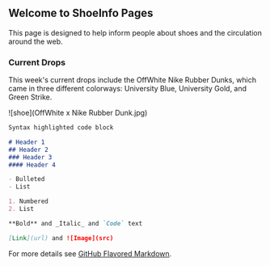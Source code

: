 ## Welcome to ShoeInfo Pages

This page is designed to help inform people about shoes and the circulation around the web.

### Current Drops

This week's current drops include the OffWhite Nike Rubber Dunks, which came in three different colorways: University Blue, University Gold, and Green Strike. 

![shoe](OffWhite x Nike Rubber Dunk.jpg)

```markdown
Syntax highlighted code block

# Header 1
## Header 2
### Header 3
#### Header 4

- Bulleted
- List

1. Numbered
2. List

**Bold** and _Italic_ and `Code` text

[Link](url) and ![Image](src)
```

For more details see [GitHub Flavored Markdown](https://guides.github.com/features/mastering-markdown/).

